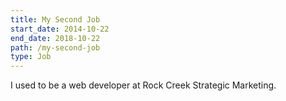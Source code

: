 ```yaml
---
title: My Second Job
start_date: 2014-10-22
end_date: 2018-10-22
path: /my-second-job
type: Job
---
```


I used to be a web developer at Rock Creek Strategic Marketing.